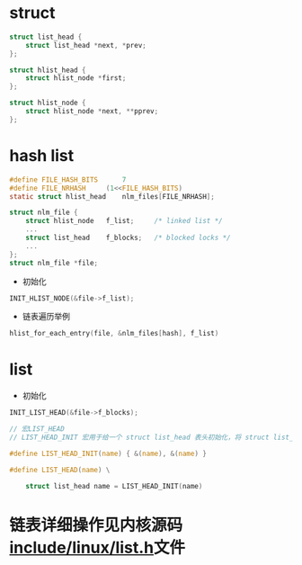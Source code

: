 # struct
```c
struct list_head {
	struct list_head *next, *prev;
};

struct hlist_head {
	struct hlist_node *first;
};

struct hlist_node {
	struct hlist_node *next, **pprev;
};
```
# hash list
```c
#define FILE_HASH_BITS		7
#define FILE_NRHASH		(1<<FILE_HASH_BITS)
static struct hlist_head	nlm_files[FILE_NRHASH];

struct nlm_file {
	struct hlist_node	f_list;		/* linked list */
	...
	struct list_head	f_blocks;	/* blocked locks */
	...
};
struct nlm_file	*file;
```
- 初始化
```c
INIT_HLIST_NODE(&file->f_list);
```
- 链表遍历举例
```c
hlist_for_each_entry(file, &nlm_files[hash], f_list)
```
# list
- 初始化
```c
INIT_LIST_HEAD(&file->f_blocks);

// 宏LIST_HEAD
// LIST_HEAD_INIT 宏用于给一个 struct list_head 表头初始化，将 struct list_head 的 prev 和 next 成员都指向它自己。

#define LIST_HEAD_INIT(name) { &(name), &(name) }

#define LIST_HEAD(name) \

    struct list_head name = LIST_HEAD_INIT(name)
```
# 链表详细操作见内核源码[include/linux/list.h](https://github.com/torvalds/linux/blob/master/include/linux/list.h)文件
